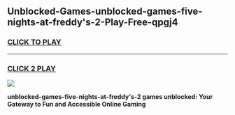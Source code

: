 
## Unblocked-Games-unblocked-games-five-nights-at-freddy's-2-Play-Free-qpgj4
<h3>
<a href="https://premium76.site?title=unblocked-games-five-nights-at-freddy's-2&ref=23A">CLICK TO PLAY</a></h3>
<hr>

<h3>
<a href="https://premium76.site?title=unblocked-games-five-nights-at-freddy's-2&ref=23A">CLICK 2 PLAY</a>
  
</h3>

<a href="https://premium76.site?title=unblocked-games-five-nights-at-freddy's-2&ref=23A"><img src="https://clearcache.store/games.png"></a>


**unblocked-games-five-nights-at-freddy's-2 games unblocked: Your Gateway to Fun and Accessible Online Gaming**
